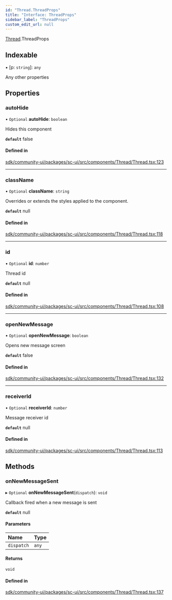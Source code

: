 ```yaml
---
id: "Thread.ThreadProps"
title: "Interface: ThreadProps"
sidebar_label: "ThreadProps"
custom_edit_url: null
---
```


[Thread](../modules/Thread.md).ThreadProps

## Indexable

▪ [p: `string`]: `any`

Any other properties

## Properties

### autoHide

• `Optional` **autoHide**: `boolean`

Hides this component

**`default`** false

#### Defined in

[sdk/community-ui/packages/sc-ui/src/components/Thread/Thread.tsx:123](https://github.com/selfcommunity/community-ui/blob/a7bfc2b/packages/sc-ui/src/components/Thread/Thread.tsx#L123)

___

### className

• `Optional` **className**: `string`

Overrides or extends the styles applied to the component.

**`default`** null

#### Defined in

[sdk/community-ui/packages/sc-ui/src/components/Thread/Thread.tsx:118](https://github.com/selfcommunity/community-ui/blob/a7bfc2b/packages/sc-ui/src/components/Thread/Thread.tsx#L118)

___

### id

• `Optional` **id**: `number`

Thread id

**`default`** null

#### Defined in

[sdk/community-ui/packages/sc-ui/src/components/Thread/Thread.tsx:108](https://github.com/selfcommunity/community-ui/blob/a7bfc2b/packages/sc-ui/src/components/Thread/Thread.tsx#L108)

___

### openNewMessage

• `Optional` **openNewMessage**: `boolean`

Opens new message screen

**`default`** false

#### Defined in

[sdk/community-ui/packages/sc-ui/src/components/Thread/Thread.tsx:132](https://github.com/selfcommunity/community-ui/blob/a7bfc2b/packages/sc-ui/src/components/Thread/Thread.tsx#L132)

___

### receiverId

• `Optional` **receiverId**: `number`

Message receiver id

**`default`** null

#### Defined in

[sdk/community-ui/packages/sc-ui/src/components/Thread/Thread.tsx:113](https://github.com/selfcommunity/community-ui/blob/a7bfc2b/packages/sc-ui/src/components/Thread/Thread.tsx#L113)

## Methods

### onNewMessageSent

▸ `Optional` **onNewMessageSent**(`dispatch`): `void`

Callback fired when a new message is sent

**`default`** null

#### Parameters

| Name | Type |
| :------ | :------ |
| `dispatch` | `any` |

#### Returns

`void`

#### Defined in

[sdk/community-ui/packages/sc-ui/src/components/Thread/Thread.tsx:137](https://github.com/selfcommunity/community-ui/blob/a7bfc2b/packages/sc-ui/src/components/Thread/Thread.tsx#L137)

